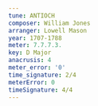 ```yaml
---
tune: ANTIOCH
composer: William Jones
arranger: Lowell Mason
year: 1707-1788
meter: 7.7.7.3.
key: D Major
anacrusis: 4
meter_error: '0'
time_signature: 2/4
meterError: 0
timeSignature: 4/4
---
```

